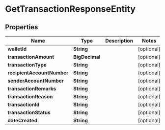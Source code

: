 

# GetTransactionResponseEntity


## Properties

| Name | Type | Description | Notes |
|------------ | ------------- | ------------- | -------------|
|**walletId** | **String** |  |  [optional] |
|**transactionAmount** | **BigDecimal** |  |  [optional] |
|**transactionType** | **String** |  |  [optional] |
|**recipientAccountNumber** | **String** |  |  [optional] |
|**senderAccountNumber** | **String** |  |  [optional] |
|**transactionRemarks** | **String** |  |  [optional] |
|**transactionReason** | **String** |  |  [optional] |
|**transactionId** | **String** |  |  [optional] |
|**transactionStatus** | **String** |  |  [optional] |
|**dateCreated** | **String** |  |  [optional] |



